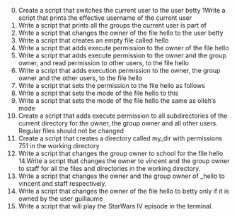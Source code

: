 0. Create a script that switches the current user to the user betty
1Write a script that prints the effective username of the current user
2. Write a script that prints all the groups the current user is part of
3. Write a script that changes the owner of the file hello to the user betty
4. Write a script that creates an empty file called hello
5. Write a script that adds execute permission to the owner of the file hello
6. Write a script that adds execute permission to the owner and the group owner, and read permission to other users, to the file hello
7. Write a script that adds execution permission to the owner, the group owner and the other users, to the file hello
8. Write a script that sets the permission to the file hello as follows
9. Write a script that sets the mode of the file hello to this
10. Write a script that sets the mode of the file hello the same as olleh’s mode
11. Create a script that adds execute permission to all subdirectories of the current directory for the owner, the group owner and all other users. Regular files should not be changed
12. Create a script that creates a directory called my_dir with permissions 751 in the working directory
13. Write a script that changes the group owner to school for the file hello
14.Write a script that changes the owner to vincent and the group owner to staff for all the files and directories in the working directory.
15. Write a script that changes the owner and the group owner of _hello to vincent and staff respectively.
16. Write a script that changes the owner of the file hello to betty only if it is owned by the user guillaume
17. Write a script that will play the StarWars IV episode in the terminal.
